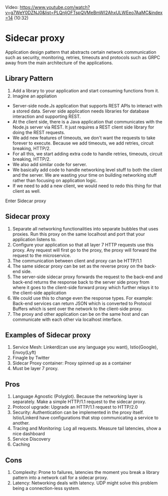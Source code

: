Video: https://www.youtube.com/watch?v=g7WeY0DZNJ0&list=PLQnljOFTspQVMeBmWI2AhxULWEeo7AaMC&index=14 (10:32)

# Sidecar proxy
Application design pattern that abstracts certain network communication such as security, monitoring, retries, timeouts and protocols such as GRPC away from the main architecture of the applications.

## Library Pattern
1. Add a library to your application and start consuming functions from it.
2. Imagine an appliation 
 - Server-side node.Js application that supports REST APIs to interact with a stored data. Server side application needs libraries for database interaction and supporting REST. 
 - At the client side, there is a Java application that communicates with the Node.js server via REST. It just requires a REST client side library for doing the REST requests. 
 - We add new features of timeouts, we don't want the requests to take forever to execute. Because we add timeouts, we add retries, circuit breaking, HTTP/2. 
 - For all this, we start adding extra code to handle retries, timeouts, circuit breaking, HTTP/2. 
 - We also add similar code for server. 
 - We basically add code to handle networking level stuff to both the client and the server. We are wasting your time on building networking stuff rather than focusing on application logic.
 - If we need to add a new client, we would need to redo this thing for that client as well.

 Enter Sidecar proxy

 ## Sidecar proxy
 1. Separate all networking functionalities into separate bubbles that uses proxies. Run this proxy on the same localhost and port that your application listens to. 
 2. Configure your application so that all layer 7 HTTP requests use this proxy. Any request will first go to the proxy, the proxy will forward the request to the microservice.
 3. The communication between client and proxy can be HTTP/1.1
 4. The same sidecar proxy can be set as the reverse proxy on the back-end side. 
 5. The server-side sidecar proxy forwards the request to the back-end and back-end returns the response back to the server side proxy from where it goes to the client-side forward proxy which further relays it to the client-side application
 6. We could use this to change even the response types. For example: Back-end services can return JSON which is converted to Protocol Buffers which is sent over the network to the client-side proxy.
 7. The proxy and other application can be on the same host and can communicate with each other via localhost interface.

## Examples of Sidecar proxy
1. Service Mesh: Linkerd(can use any language you want), Istio(Google), Envoy(Lyft)
2. Finagle by Twitter
3. Sidecar Proxy container: Proxy spinned up as a container
4. Must be layer 7 proxy.

## Pros
1. Language Agnostic (Polyglot). Because the networking layer is separately. Make a simple HTTP/1.1 request to the sidecar proxy.
2. Protocol upgrade: Upgrade an HTTP/1.1 request to HTTP/2.0
3. Security: Authentication can be implemented in the proxy itself. Istio/Linkerd have configurations that stop communicating a service to another.
4. Tracing and Monitoring: Log all requests. Measure tail latencies, show a nice dashboard
5. Service Discovery
6. Caching

## Cons
1. Complexity: Prone to failures, latencies the moment you break a library pattern into a network call for a sidecar proxy.
2. Latency: Networking deals with latency. UDP might solve this problem being a connection-less system.